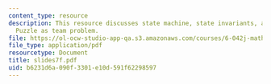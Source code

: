 ```yaml
---
content_type: resource
description: This resource discusses state machine, state invariants, and The Fifteen
  Puzzle as team problem.
file: https://ol-ocw-studio-app-qa.s3.amazonaws.com/courses/6-042j-mathematics-for-computer-science-fall-2005/b6231d6a090f3301e10d591f62298597_slides7f.pdf
file_type: application/pdf
resourcetype: Document
title: slides7f.pdf
uid: b6231d6a-090f-3301-e10d-591f62298597
---
```

